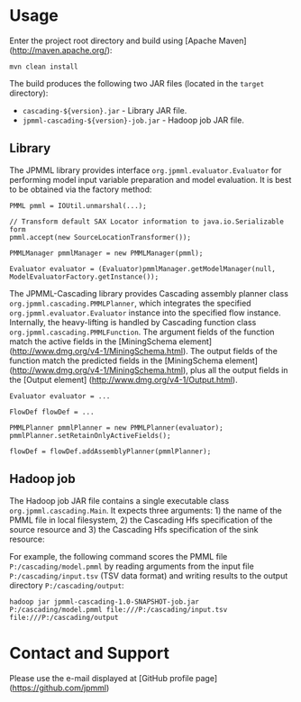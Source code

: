 # Usage #

Enter the project root directory and build using [Apache Maven] (http://maven.apache.org/):
```
mvn clean install
```

The build produces the following two JAR files (located in the `target` directory):
* `cascading-${version}.jar` - Library JAR file.
* `jpmml-cascading-${version}-job.jar` - Hadoop job JAR file.


## Library ##

The JPMML library provides interface `org.jpmml.evaluator.Evaluator` for performing model input variable preparation and model evaluation. It is best to be obtained via the factory method:
```
PMML pmml = IOUtil.unmarshal(...);

// Transform default SAX Locator information to java.io.Serializable form
pmml.accept(new SourceLocationTransformer());

PMMLManager pmmlManager = new PMMLManager(pmml);

Evaluator evaluator = (Evaluator)pmmlManager.getModelManager(null, ModelEvaluatorFactory.getInstance());
```

The JPMML-Cascading library provides Cascading assembly planner class `org.jpmml.cascading.PMMLPlanner`, which integrates the specified `org.jpmml.evaluator.Evaluator` instance into the specified flow instance. Internally, the heavy-lifting is handled by Cascading function class `org.jpmml.cascading.PMMLFunction`. The argument fields of the function match the active fields in the [MiningSchema element] (http://www.dmg.org/v4-1/MiningSchema.html). The output fields of the function match the predicted fields in the [MiningSchema element] (http://www.dmg.org/v4-1/MiningSchema.html), plus all the output fields in the [Output element] (http://www.dmg.org/v4-1/Output.html).
```
Evaluator evaluator = ...

FlowDef flowDef = ...

PMMLPlanner pmmlPlanner = new PMMLPlanner(evaluator);
pmmlPlanner.setRetainOnlyActiveFields();

flowDef = flowDef.addAssemblyPlanner(pmmlPlanner);
```

## Hadoop job ##

The Hadoop job JAR file contains a single executable class `org.jpmml.cascading.Main`. It expects three arguments: 1) the name of the PMML file in local filesystem, 2) the Cascading Hfs specification of the source resource and 3) the Cascading Hfs specification of the sink resource:

For example, the following command scores the PMML file `P:/cascading/model.pmml` by reading arguments from the input file `P:/cascading/input.tsv` (TSV data format) and writing results to the output directory `P:/cascading/output`:
```
hadoop jar jpmml-cascading-1.0-SNAPSHOT-job.jar P:/cascading/model.pmml file:///P:/cascading/input.tsv file:///P:/cascading/output
```


# Contact and Support #

Please use the e-mail displayed at [GitHub profile page] (https://github.com/jpmml)